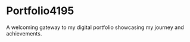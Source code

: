 # Portfolio4195
 A welcoming gateway to my digital portfolio showcasing my journey and achievements.
